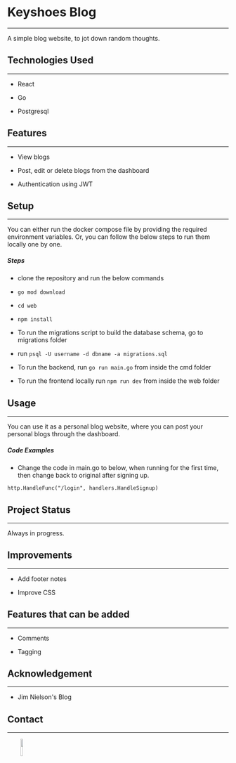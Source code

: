 <h1>Keyshoes Blog</h1>
<hr><p>A simple blog website, to jot down random thoughts.</p><h2>Technologies Used</h2>
<hr><ul>
<li>React</li>
</ul><ul>
<li>Go</li>
</ul><ul>
<li>Postgresql</li>
</ul><h2>Features</h2>
<hr><ul>
<li>View blogs</li>
</ul><ul>
<li>Post, edit or delete blogs from the dashboard</li>
</ul><ul>
<li>Authentication using JWT</li>
</ul><h2>Setup</h2>
<hr><p>You can either run the docker compose file by providing the required environment variables. Or, you can follow the below steps to run them locally one by one.</p><h5>Steps</h5><ul>
<li>clone the repository and run the below commands</li>
</ul><ul>
<li><code>go mod download</code></li>
</ul><ul>
<li><code>cd web</code></li>
</ul><ul>
<li><code>npm install</code></li>
</ul><ul>
<li>To run the migrations script to build the database schema, go to migrations folder</li>
</ul><ul>
<li>run <code>psql -U username -d dbname -a migrations.sql</code></li>
</ul><ul>
<li>To run the backend, run <code>go run main.go</code> from inside the cmd folder</li>
</ul><ul>
<li>To run the frontend locally run <code>npm run dev</code> from inside the web folder</li>
</ul><h2>Usage</h2>
<hr><p>You can use it as a personal blog website, where you can post your personal blogs through the dashboard.</p><h5>Code Examples</h5><ul>
<li>Change the code in main.go to below, when running for the first time, then change back to original after signing up.</li>
</ul><p><code>http.HandleFunc("/login", handlers.HandleSignup)</code></p><h2>Project Status</h2>
<hr><p>Always in progress.</p><h2>Improvements</h2>
<hr><ul>
<li>Add footer notes</li>
</ul><ul>
<li>Improve CSS</li>
</ul><h2>Features that can be added</h2>
<hr><ul>
<li>Comments</li>
</ul><ul>
<li>Tagging</li>
</ul><h2>Acknowledgement</h2>
<hr><ul>
<li>Jim Nielson's Blog</li>
</ul><h2>Contact</h2>
<hr><p><span style="margin-right: 30px;"></span><a href="https://github.com/Kishu98"><img style="width: 10%;" target="_blank" src="https://cdn.jsdelivr.net/gh/devicons/devicon/icons/github/github-original.svg"></a></p>